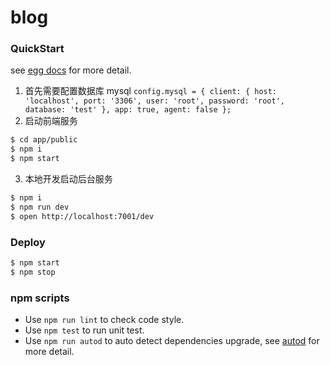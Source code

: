 # blog


### QuickStart

<!-- add docs here for user -->

see [egg docs][egg] for more detail.

1. 首先需要配置数据库 mysql 
 `
 config.mysql = {
     client: {
       host: 'localhost',
       port: '3306',
       user: 'root',
       password: 'root',
       database: 'test'
     },
     app: true,
     agent: false
   };
 `
 2. 启动前端服务
   ```bash
   $ cd app/public
   $ npm i 
   $ npm start
   ```
 3. 本地开发启动后台服务
 ```bash
 $ npm i
 $ npm run dev
 $ open http://localhost:7001/dev
 
 ```

### Deploy

```bash
$ npm start
$ npm stop
```

### npm scripts

- Use `npm run lint` to check code style.
- Use `npm test` to run unit test.
- Use `npm run autod` to auto detect dependencies upgrade, see [autod](https://www.npmjs.com/package/autod) for more detail.


[egg]: https://eggjs.org
